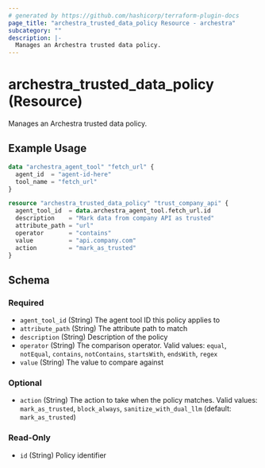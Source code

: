 ```yaml
---
# generated by https://github.com/hashicorp/terraform-plugin-docs
page_title: "archestra_trusted_data_policy Resource - archestra"
subcategory: ""
description: |-
  Manages an Archestra trusted data policy.
---
```


# archestra_trusted_data_policy (Resource)

Manages an Archestra trusted data policy.

## Example Usage

```terraform
data "archestra_agent_tool" "fetch_url" {
  agent_id  = "agent-id-here"
  tool_name = "fetch_url"
}

resource "archestra_trusted_data_policy" "trust_company_api" {
  agent_tool_id  = data.archestra_agent_tool.fetch_url.id
  description    = "Mark data from company API as trusted"
  attribute_path = "url"
  operator       = "contains"
  value          = "api.company.com"
  action         = "mark_as_trusted"
}
```

<!-- schema generated by tfplugindocs -->
## Schema

### Required

- `agent_tool_id` (String) The agent tool ID this policy applies to
- `attribute_path` (String) The attribute path to match
- `description` (String) Description of the policy
- `operator` (String) The comparison operator. Valid values: `equal`, `notEqual`, `contains`, `notContains`, `startsWith`, `endsWith`, `regex`
- `value` (String) The value to compare against

### Optional

- `action` (String) The action to take when the policy matches. Valid values: `mark_as_trusted`, `block_always`, `sanitize_with_dual_llm` (default: `mark_as_trusted`)

### Read-Only

- `id` (String) Policy identifier
